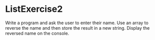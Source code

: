 # ListExercise2
Write a program and ask the user to enter their name. Use an array to reverse the name and then store the result in a new string. Display the reversed name on the console.
